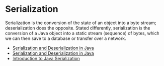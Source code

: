 # Serialization

Serialization is the conversion of the state of an object into a byte stream; deserialization does the opposite. Stated differently, serialization is the conversion of a Java object into a static stream (sequence) of bytes, which we can then save to a database or transfer over a network.

- [Serialization and Deserialization in Java](https://www.geeksforgeeks.org/serialization-in-java/)
- [Serialization and Deserialization in Java](https://www.javatpoint.com/serialization-in-java)
- [Introduction to Java Serialization](https://www.baeldung.com/java-serialization)